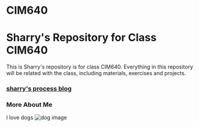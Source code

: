 # CIM640

# Sharry's Repository for Class CIM640

This is Sharry's repository is for class CIM640. Everything in this repository will be related with the class, including materials, exercises and projects.

### [sharry's process blog](http://sharrytong.wordpress.com) 

### More About Me

I love dogs
![dog image](https://www.bluecross.org.uk/sites/default/files/assets/images/20311lpr.jpg)
